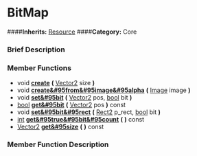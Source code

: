 #  BitMap  
####**Inherits:** [Resource](class_resource)
####**Category:** Core

###  Brief Description  


###  Member Functions 
  * void  **[create](#create)**  **(** [Vector2](class_vector2) size  **)**
  * void  **[create&#95from&#95image&#95alpha](#create_from_image_alpha)**  **(** [Image](class_image) image  **)**
  * void  **[set&#95bit](#set_bit)**  **(** [Vector2](class_vector2) pos, [bool](class_bool) bit  **)**
  * [bool](class_bool)  **[get&#95bit](#get_bit)**  **(** [Vector2](class_vector2) pos  **)** const
  * void  **[set&#95bit&#95rect](#set_bit_rect)**  **(** [Rect2](class_rect2) p_rect, [bool](class_bool) bit  **)**
  * [int](class_int)  **[get&#95true&#95bit&#95count](#get_true_bit_count)**  **(** **)** const
  * [Vector2](class_vector2)  **[get&#95size](#get_size)**  **(** **)** const

###  Member Function Description  
